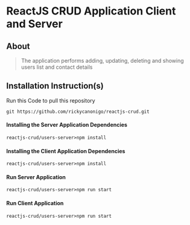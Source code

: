 # ReactJS CRUD Application Client and Server

## About
> The application performs adding, updating, deleting and showing users list and contact details

## Installation Instruction(s)
Run this Code to pull this repository
```
git https://github.com/rickycanonigo/reactjs-crud.git
```

#### Installing the Server Application Dependencies
```
reactjs-crud/users-server>npm install
```

#### Installing the Client Application Dependencies
```
reactjs-crud/users-server>npm install
```

#### Run Server Application
```
reactjs-crud/users-server>npm run start
```

#### Run Client Application
```
reactjs-crud/users-server>npm run start
```
